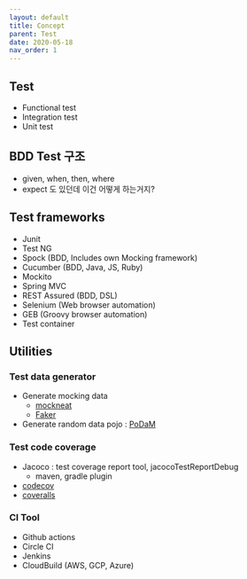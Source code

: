 ```yaml
---
layout: default
title: Concept
parent: Test
date: 2020-05-18
nav_order: 1
---
```


## Test

- Functional test
- Integration test
- Unit test
  
## BDD Test 구조

- given, when, then, where
- expect 도 있던데 이건 어떻게 하는거지?

## Test frameworks

- Junit
- Test NG
- Spock (BDD, Includes own Mocking framework)
- Cucumber (BDD, Java, JS, Ruby)
- Mockito
- Spring MVC
- REST Assured (BDD, DSL)
- Selenium (Web browser automation)
- GEB (Groovy browser automation)
- Test container

## Utilities

### Test data generator

- Generate mocking data
  - [mockneat](https://github.com/nomemory/mockneat)
  - [Faker](https://github.com/DiUS/java-faker)
- Generate random data pojo : [PoDaM](http://mtedone.github.io/podam/)


### Test code coverage

- Jacoco : test coverage report tool, jacocoTestReportDebug
  - maven, gradle plugin
- [codecov](https://codecov.io/)
- [coveralls](https://coveralls.io/)

### CI Tool

- Github actions
- Circle CI
- Jenkins
- CloudBuild (AWS, GCP, Azure)